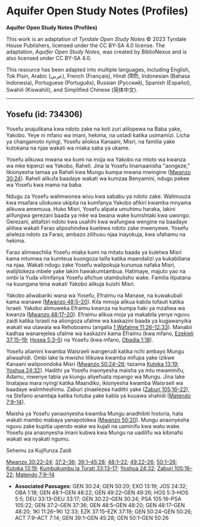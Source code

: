 # Aquifer Open Study Notes (Profiles)

**Aquifer Open Study Notes (Profiles)**

This work is an adaptation of *Tyndale Open Study Notes* © 2023 Tyndale House Publishers, licensed under the CC BY\-SA 4\.0 license. The adaptation, *Aquifer Open Study Notes*, was created by BiblioNexus and is also licensed under CC BY\-SA 4\.0\.

This resource has been adapted into multiple languages, including English, Tok Pisin, Arabic (عربي), French (Français), Hindi (हिंदी), Indonesian (Bahasa Indonesia), Portuguese (Português), Russian (Русский), Spanish (Español), Swahili (Kiswahili), and Simplified Chinese (简体中文).



--------------------------------

## Yosefu (id: 734306)

Yosefu anajulikana kwa ndoto zake na koti zuri alilopewa na Baba yake, Yakobo. Yeye ni mfano wa imani, hekima, na ustadi katika usimamizi. Licha ya changamoto nyingi, Yosefu aliokoa Kanaani, Misri, na familia yake kutokana na njaa wakati wa miaka saba ya ukame.

Yosefu alikuwa mwana wa kumi na moja wa Yakobo na mtoto wa kwanza wa mke kipenzi wa Yakobo, Raheli. Jina la Yosefu linamaanisha "aongeze," likionyesha tamaa ya Raheli kwa Mungu kumpa mwana mwingine ([Mwanzo 30:24](https://ref.ly/Gen30:24)). Raheli alikufa baadaye wakati wa kumzaa Benyamini, ndugu pekee wa Yosefu kwa mama na baba.

Ndugu za Yosefu walimwonea wivu kwa sababu ya ndoto zake. Walimuuza kwa msafara uliokuwa ukipita na kumfanya Yakobo afikiri kwamba mnyama alikuwa amemuua. Huko Misri, Yosefu alipata umuhimu haraka, lakini alifungwa gerezani baada ya mke wa bwana wake kumshtaki kwa uwongo. Gerezani, alitafsiri ndoto kwa usahihi kwa wafungwa wengine na baadaye aliitwa wakati Farao aliposhindwa kuelewa ndoto zake mwenyewe. Yosefu alieleza ndoto za Farao, ambazo zilihusu njaa inayokuja, kwa ufahamu na hekima.

Farao alimwachilia Yosefu miaka kumi na mitatu baada ya kuletwa Misri kama mtumwa na kumteua kuongoza taifa katika maandalizi ya kukabiliana na njaa. Wakati ndugu zake Yosefu walipokuja kununua nafaka Misri, walijitokeza mbele yake lakini hawakumtambua. Hatimaye, majuto yao na ombi la Yuda vilimfanya Yosefu afichue utambulisho wake. Familia ilipatana na kuungana tena wakati Yakobo alikuja kuishi Misri.

Yakobo aliwabariki wana wa Yosefu, Efraimu na Manase, na kuwakubali kama wanawe ([Mwanzo 48:5–20](https://ref.ly/Gen48:5-Gen48:20)). Kila mmoja alikua kabila tofauti katika Israeli. Yakobo alimuweka Efraimu kwanza na kumpa haki ya mzaliwa wa kwanza ([Mwanzo 48:17–20](https://ref.ly/Gen48:17-Gen48:20)). Efraimu alikua moja ya makabila yenye nguvu zaidi katika Israeli na aliongoza ufalme wa kaskazini baada ya kugawanyika wakati wa utawala wa Rehoboamu (angalia [1 Wafalme 11:26–12:33](https://ref.ly/1Kgs11:26-1Kgs12:33)). Manabii kadhaa wanarejelea ufalme wa kaskazini kama Efraimu (kwa mfano, [Ezekieli 37:15–19](https://ref.ly/Ezek37:15-Ezek37:19); [Hosea 5:3–5](https://ref.ly/Hos5:3-Hos5:5)) na Yosefu (kwa mfano, [Obadia 1:18](https://ref.ly/Obad1:18)).

Yosefu aliamini kwamba Waisraeli wangerudi katika nchi ambayo Mungu aliwaahidi. Ombi lake la mwisho lilikuwa kwamba mifupa yake izikwe Kanaani walipoondoka Misri ([Mwanzo 50:24–26](https://ref.ly/Gen50:24-Gen50:26); tazama [Kutoka 13:19](https://ref.ly/Exod13:19); [Yoshua 24:32](https://ref.ly/Josh24:32)). Hadithi ya Yosefu inaonyesha maisha ya mtu mwaminifu, Adamu, mwenye tabia ya kiungu aliyefuata mpango wa Mungu. Jina lake linatajwa mara nyingi katika Maandiko, ikionyesha kwamba Waisraeli wa baadaye walimheshimu. Zaburi zinaelezea hadithi yake ([Zaburi 105:16–22](https://ref.ly/Ps105:16-Ps105:22)), na Stefano anamtaja katika hotuba yake kabla ya kuuawa shahidi ([Matendo 7:9–14](https://ref.ly/Acts7:9-Acts7:14)).

Maisha ya Yosefu yanaonyesha kwamba Mungu anadhibiti historia, hata wakati mambo mabaya yanapotokea ([Mwanzo 50:20](https://ref.ly/Gen50:20)). Mungu anaonyesha nguvu zake kupitia upendo wake wa kujali na uaminifu kwa watu wake. Yosefu pia anaonyesha imani kubwa kwa Mungu na uadilifu wa kibinafsi wakati wa nyakati ngumu.

Sehemu za Kujifunza Zaidi

[Mwanzo 30:22–24](https://ref.ly/Gen30:22-Gen30:24); [37:2–36](https://ref.ly/Gen37:2-Gen37:36); [39:1–45:28](https://ref.ly/Gen39:1-Gen45:28); [48:1–22](https://ref.ly/Gen48:1-Gen48:22); [49:22–26](https://ref.ly/Gen49:22-Gen49:26); [50:1–26](https://ref.ly/Gen50:1-Gen50:26); [Kutoka 13:19](https://ref.ly/Exod13:19); [Kumbukumbu la Torati 33:13–17](https://ref.ly/Deut33:13-Deut33:17); [Yoshua 24:32](https://ref.ly/Josh24:32); [Zaburi 105:16–22](https://ref.ly/Ps105:16-Ps105:22); [Matendo 7:9–14](https://ref.ly/Acts7:9-Acts7:14)

* **Associated Passages:** GEN 30:24; GEN 50:20; EXO 13:19; JOS 24:32; OBA 1:18; GEN 48:1–GEN 48:22; GEN 49:22–GEN 49:26; HOS 5:3–HOS 5:5; DEU 33:13–DEU 33:17; GEN 30:22–GEN 30:24; PSA 105:16–PSA 105:22; GEN 37:2–GEN 37:36; GEN 48:5–GEN 48:20; GEN 48:17–GEN 48:20; 1KI 11:26–1KI 12:33; EZK 37:15–EZK 37:19; GEN 50:24–GEN 50:26; ACT 7:9–ACT 7:14; GEN 39:1–GEN 45:28; GEN 50:1–GEN 50:26

